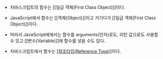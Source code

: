 - 자바스크립트의 함수는 [[일급 객체(First Class Object)]]이다.

- JavaScript에서 함수는 [[객체(Object)]]이고 거기다가 [[일급 객체(First Class Object)]]이다. 
 - 따라서  JavaScript에에서는 함수를 arguments(인자)로도, 리턴 값으로도 사용할 수 있고 [[변수(Variable)]]에 함수를 넣을 수도 있다.

- 자바스크립트에서 함수는 [[참조타입(Reference Type)]](주소)이다.